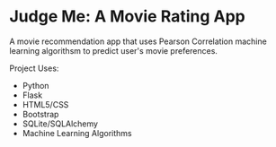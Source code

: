 Judge Me: A Movie Rating App
===================================
A movie recommendation app that uses Pearson Correlation machine learning algorithsm to predict user's movie preferences.

Project Uses:
- Python
- Flask
- HTML5/CSS
- Bootstrap
- SQLite/SQLAlchemy
- Machine Learning Algorithms
